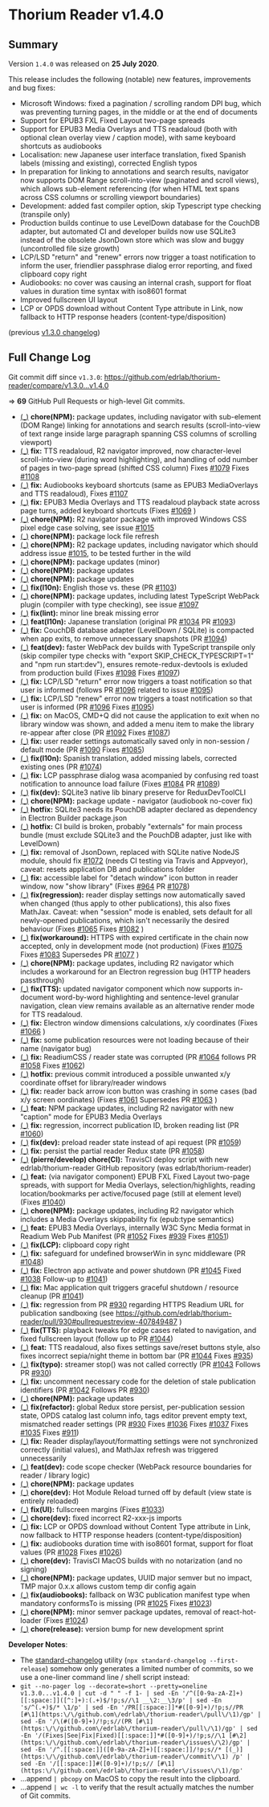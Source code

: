 # Thorium Reader v1.4.0

## Summary

Version `1.4.0` was released on **25 July 2020**.

This release includes the following (notable) new features, improvements and bug fixes:

* Microsoft Windows: fixed a pagination / scrolling random DPI bug, which was preventing turning pages, in the middle or at the end of documents
* Support for EPUB3 FXL Fixed Layout two-page spreads
* Support for EPUB3 Media Overlays and TTS readaloud (both with optional clean overlay view / caption mode), with same keyboard shortcuts as audiobooks
* Localisation: new Japanese user interface translation, fixed Spanish labels (missing and existing), corrected English typos
* In preparation for linking to annotations and search results, navigator now supports DOM Range scroll-into-view (paginated and scroll views), which allows sub-element referencing (for when HTML text spans across CSS columns or scrolling viewport boundaries)
* Development: added fast compiler option, skip Typescript type checking (transpile only)
* Production builds continue to use LevelDown database for the CouchDB adapter, but automated CI and developer builds now use SQLite3 instead of the obsolete JsonDown store which was slow and buggy (uncontrolled file size growth)
* LCP/LSD "return" and "renew" errors now trigger a toast notification to inform the user, friendlier passphrase dialog error reporting, and fixed clipboard copy right
* Audiobooks: no cover was causing an internal crash, support for float values in duration time syntax with iso8601 format
* Improved fullscreen UI layout
* LCP or OPDS download without Content Type attribute in Link, now fallback to HTTP response headers (content-type/disposition)

(previous [v1.3.0 changelog](./CHANGELOG-v1.3.0.md))

## Full Change Log

Git commit diff since `v1.3.0`:
https://github.com/edrlab/thorium-reader/compare/v1.3.0...v1.4.0

=> **69** GitHub Pull Requests or high-level Git commits.

* [(_)](https://github.com/edrlab/thorium-reader/commit/3e1ecb6b167828efcbf5f6fc20ca79fa585ea265) __chore(NPM):__ package updates, including navigator with sub-element (DOM Range) linking for annotations and search results (scroll-into-view of text range inside large paragraph spanning CSS columns of scrolling viewport)
* [(_)](https://github.com/edrlab/thorium-reader/commit/96a561edecc10eabcdecc4f3a21d023e9d9ccb4b) __fix:__ TTS readaloud, R2 navigator improved, now character-level scroll-into-view (during word highlighting), and handling of odd number of pages in two-page spread (shifted CSS column) Fixes [#1079](https://github.com/edrlab/thorium-reader/issues/1079) Fixes [#1108](https://github.com/edrlab/thorium-reader/issues/1108)
* [(_)](https://github.com/edrlab/thorium-reader/commit/6862e38ef74f6c651c5b5ee19efdde39c108b6f8) __fix:__ Audiobooks keyboard shortcuts (same as EPUB3 MediaOverlays and TTS readaloud), Fixes [#1107](https://github.com/edrlab/thorium-reader/issues/1107)
* [(_)](https://github.com/edrlab/thorium-reader/commit/4882c83330c800becf5e9950af6873b50e9236e2) __fix:__ EPUB3 Media Overlays and TTS readaloud playback state across page turns, added keyboard shortcuts (Fixes [#1069](https://github.com/edrlab/thorium-reader/issues/1069) )
* [(_)](https://github.com/edrlab/thorium-reader/commit/2772cb8ea06306b3a17aed273add756af9b78017) __chore(NPM):__ R2 navigator package with improved Windows CSS pixel edge case solving, see issue [#1015](https://github.com/edrlab/thorium-reader/issues/1015)
* [(_)](https://github.com/edrlab/thorium-reader/commit/81b0058abc90134cfa0d0ccccf10cdc8057b1ab3) __chore(NPM):__ package lock file refresh
* [(_)](https://github.com/edrlab/thorium-reader/commit/d701dc0d5b8790dfa34bae7d5ddccd538d45f5c1) __chore(NPM):__ R2 package updates, including navigator which should address issue [#1015](https://github.com/edrlab/thorium-reader/issues/1015), to be tested further in the wild
* [(_)](https://github.com/edrlab/thorium-reader/commit/145db9a72f61d3fb81a9281b60832d83e42b4a0c) __chore(NPM):__ package updates (minor)
* [(_)](https://github.com/edrlab/thorium-reader/commit/f66c63e093a42b143aa348bd9b7f2115ad59ee1f) __chore(NPM):__ package updates
* [(_)](https://github.com/edrlab/thorium-reader/commit/b547d3a7f7e6461b76901f35de1ae48e4e8ca6c2) __chore(NPM):__ package updates
* [(_)](https://github.com/edrlab/thorium-reader/commit/131c27ad47f26f815777658f6b4d5770bae0e768) __fix(l10n):__ English those vs. these (PR [#1103](https://github.com/edrlab/thorium-reader/pull/1103))
* [(_)](https://github.com/edrlab/thorium-reader/commit/fe730b6ff3c378d6a56f404e4669b87926f29958) __chore(NPM):__ package updates, including latest TypeScript WebPack plugin (compiler with type checking), see issue [#1097](https://github.com/edrlab/thorium-reader/issues/1097)
* [(_)](https://github.com/edrlab/thorium-reader/commit/b96b32996bff5a142629c8d8ae600969608cec26) __fix(lint):__ minor line break missing error
* [(_)](https://github.com/edrlab/thorium-reader/commit/c80f9b420d42899386344c7db3363b97a1f98f76) __feat(l10n):__ Japanese translation (original PR [#1034](https://github.com/edrlab/thorium-reader/pull/1034) PR [#1093](https://github.com/edrlab/thorium-reader/pull/1093))
* [(_)](https://github.com/edrlab/thorium-reader/commit/f8b16a0b5472affdad4cdb324913f0c549b9684f) __fix:__ CouchDB database adapter (LevelDown / SQLite) is compacted when app exits, to remove unnecessary snapshots (PR [#1094](https://github.com/edrlab/thorium-reader/pull/1094))
* [(_)](https://github.com/edrlab/thorium-reader/commit/6912519813212f2d2e8ef9c99070d7a8515fb881) __feat(dev):__ faster WebPack dev builds with TypeScript transpile only (skip compiler type checks with "export SKIP_CHECK_TYPESCRIPT=1" and "npm run start:dev"), ensures remote-redux-devtools is exluded from production build (Fixes [#1098](https://github.com/edrlab/thorium-reader/issues/1098) Fixes [#1097](https://github.com/edrlab/thorium-reader/issues/1097))
* [(_)](https://github.com/edrlab/thorium-reader/commit/a372e6a38e2dff65427934a97c960d8d00ea385d) __fix:__ LCP/LSD "return" error now triggers a toast notification so that user is informed (follows PR [#1096](https://github.com/edrlab/thorium-reader/pull/1096) related to issue [#1095](https://github.com/edrlab/thorium-reader/issues/1095))
* [(_)](https://github.com/edrlab/thorium-reader/commit/23d98ddaf76d4abc49690c1ffc0e0241d6f15994) __fix:__ LCP/LSD "renew" error now triggers a toast notification so that user is informed (PR [#1096](https://github.com/edrlab/thorium-reader/pull/1096) Fixes [#1095](https://github.com/edrlab/thorium-reader/issues/1095))
* [(_)](https://github.com/edrlab/thorium-reader/commit/5c7072e7d8a702b2f49d463ae50903ba6ef23e33) __fix:__ on MacOS, CMD+Q did not cause the application to exit when no library window was shown, and added a menu item to make the library re-appear after close (PR [#1092](https://github.com/edrlab/thorium-reader/pull/1092) Fixes [#1087](https://github.com/edrlab/thorium-reader/issues/1087))
* [(_)](https://github.com/edrlab/thorium-reader/commit/7f2d2b08de644e13a723ca2e58778ea66bca0a71) __fix:__ user reader settings automatically saved only in non-session / default mode (PR [#1090](https://github.com/edrlab/thorium-reader/pull/1090) Fixes [#1085](https://github.com/edrlab/thorium-reader/issues/1085))
* [(_)](https://github.com/edrlab/thorium-reader/commit/72d6bd12e560b7771da6e6f3ac509c060f8fa175) __fix(l10n):__ Spanish translation, added missing labels, corrected existing ones (PR [#1074](https://github.com/edrlab/thorium-reader/pull/1074))
* [(_)](https://github.com/edrlab/thorium-reader/commit/233283ed85d3f3f120cabee58e6200265d88a365) __fix:__ LCP passphrase dialog wasa acompanied by confusing red toast notification to announce load failure (Fixes [#1084](https://github.com/edrlab/thorium-reader/issues/1084) PR [#1089](https://github.com/edrlab/thorium-reader/pull/1089))
* [(_)](https://github.com/edrlab/thorium-reader/commit/82fc65f4657e5100c89554d765b9e53ce9825b98) __fix(dev):__ SQLite3 native lib binary preserve for ReduxDevToolCLI
* [(_)](https://github.com/edrlab/thorium-reader/commit/0c4539123fa12dac35a1357926ac631ef933710f) __chore(NPM):__ package update - navigator (audiobook no-cover fix)
* [(_)](https://github.com/edrlab/thorium-reader/commit/07269237817ac7eed8be374fc506697add81ff33) __hotfix:__ SQLite3 needs its PouchDB adapter declared as dependency in Electron Builder package.json
* [(_)](https://github.com/edrlab/thorium-reader/commit/6d95e92b374942b4137b2ac980b4f94a4c4f7872) __hotfix:__ CI build is broken, probably "externals" for main process bundle (must exclude SQLite3 and the PouchDB adapter, just like with LevelDown)
* [(_)](https://github.com/edrlab/thorium-reader/commit/fe37032b03d3cb11d232f220fe3279d616dacbfa) __fix:__ removal of JsonDown, replaced with SQLite native NodeJS module, should fix [#1072](https://github.com/edrlab/thorium-reader/issues/1072) (needs CI testing via Travis and Appveyor), caveat: resets application DB and publications folder
* [(_)](https://github.com/edrlab/thorium-reader/commit/e665456558bb7163ab840bd4d8861a8f53f4d775) __fix:__ accessible label for "detach window" icon button in reader window, now "show library" (Fixes [#964](https://github.com/edrlab/thorium-reader/issues/964) PR [#1078](https://github.com/edrlab/thorium-reader/pull/1078))
* [(_)](https://github.com/edrlab/thorium-reader/commit/755fdcea049b3a62f932bd19dbdb676b4fd96ba3) __fix(regression):__ reader display settings now automatically saved when changed (thus apply to other publications), this also fixes MathJax. Caveat: when "session" mode is enabled, sets default for all newly-opened publications, which isn't necessarily the desired behaviour (Fixes [#1065](https://github.com/edrlab/thorium-reader/issues/1065) Fixes [#1082](https://github.com/edrlab/thorium-reader/issues/1082) )
* [(_)](https://github.com/edrlab/thorium-reader/commit/4a1abf87bb23c3f73f551778dd8b94f5b2341fdb) __fix(workaround):__ HTTPS with expired certificate in the chain now accepted, only in development mode (not production) (Fixes [#1075](https://github.com/edrlab/thorium-reader/issues/1075) Fixes [#1083](https://github.com/edrlab/thorium-reader/issues/1083) Supersedes PR [#1077](https://github.com/edrlab/thorium-reader/pull/1077) )
* [(_)](https://github.com/edrlab/thorium-reader/commit/39c31d6767e88b0d30edfd12311e29090d931f93) __chore(NPM):__ package updates, including R2 navigator which includes a workaround for an Electron regression bug (HTTP headers passthrough)
* [(_)](https://github.com/edrlab/thorium-reader/commit/10bd3b95c984b087e6c50b06e919d715cadec031) __fix(TTS):__ updated navigator component which now supports in-document word-by-word highlighting and sentence-level granular navigation, clean view remains available as an alternative render mode for TTS readaloud.
* [(_)](https://github.com/edrlab/thorium-reader/commit/694b9c63f22db039a1af055b637ea75d2b76ad99) __fix:__ Electron window dimensions calculations, x/y coordinates (Fixes [#1066](https://github.com/edrlab/thorium-reader/issues/1066) )
* [(_)](https://github.com/edrlab/thorium-reader/commit/a4816b1857214a253eed9479fef90de8dd15cf6c) __fix:__ some publication resources were not loading because of their name (navigator bug)
* [(_)](https://github.com/edrlab/thorium-reader/commit/dfbd5ef9241774611481a1ee09239020868e7dc8) __fix:__ ReadiumCSS / reader state was corrupted (PR [#1064](https://github.com/edrlab/thorium-reader/pull/1064) follows PR [#1058](https://github.com/edrlab/thorium-reader/pull/1058) Fixes [#1062](https://github.com/edrlab/thorium-reader/issues/1062))
* [(_)](https://github.com/edrlab/thorium-reader/commit/7ebc3a8e97b2d11137225d866ee359d3749538e9) __hotfix:__ previous commit introduced a possible unwanted x/y coordinate offset for library/reader windows
* [(_)](https://github.com/edrlab/thorium-reader/commit/c1d32cb74e56d413cc5edda430e6c96ab3d12496) __fix:__ reader back arrow icon button was crashing in some cases (bad x/y screen oordinates) (Fixes [#1061](https://github.com/edrlab/thorium-reader/issues/1061) Supersedes PR [#1063](https://github.com/edrlab/thorium-reader/pull/1063) )
* [(_)](https://github.com/edrlab/thorium-reader/commit/3ae023d80d466e51eba37f3489798c38c969466c) __feat:__ NPM package updates, including R2 navigator with new "caption" mode for EPUB3 Media Overlays
* [(_)](https://github.com/edrlab/thorium-reader/commit/4188e75fabd2fbe967af483316bc930ce9b82044) __fix:__ regression, incorrect publication ID, broken reading list (PR [#1060](https://github.com/edrlab/thorium-reader/pull/1060))
* [(_)](https://github.com/edrlab/thorium-reader/commit/a749224ec247575f9f8c7e8f4249f0197d6ef474) __fix(dev):__ preload reader state instead of api request (PR [#1059](https://github.com/edrlab/thorium-reader/pull/1059))
* [(_)](https://github.com/edrlab/thorium-reader/commit/2a832436006a237487308960be96275d01a3651a) __fix:__ persist the partial reader Redux state (PR [#1058](https://github.com/edrlab/thorium-reader/pull/1058))
* [(_)](https://github.com/edrlab/thorium-reader/commit/1217c78a4c3573a1a810d43b9e59644d00f8d00f) __(pierre/develop) chore(CI):__ TravisCI deploy script with new edrlab/thorium-reader GitHub repository (was edrlab/thorium-reader)
* [(_)](https://github.com/edrlab/thorium-reader/commit/579c74389fa6fa011bc1c36e570d9b794a8d69d4) __feat:__ (via navigator component) EPUB FXL Fixed Layout two-page spreads, with support for Media Overlays, selection/highlights, reading location/bookmarks per active/focused page (still at element level) (Fixes [#1040](https://github.com/edrlab/thorium-reader/issues/1040))
* [(_)](https://github.com/edrlab/thorium-reader/commit/9288617a0be3cfde609404cc66eccf2af484a0c2) __chore(NPM):__ package updates, including R2 navigator which includes a Media Overlays skippability fix (epub:type semantics)
* [(_)](https://github.com/edrlab/thorium-reader/commit/3b8ebdf82536d4888288c2827b94c2853763fdb0) __feat:__ EPUB3 Media Overlays, internally W3C Sync Media format in Readium Web Pub Manifest (PR [#1052](https://github.com/edrlab/thorium-reader/pull/1052) Fixes [#939](https://github.com/edrlab/thorium-reader/issues/939) Fixes [#1051](https://github.com/edrlab/thorium-reader/issues/1051))
* [(_)](https://github.com/edrlab/thorium-reader/commit/44822a248ded82698da63878e8c52f42e109d45e) __fix(LCP):__ clipboard copy right
* [(_)](https://github.com/edrlab/thorium-reader/commit/42fa335948251475361d0f27150de60c222e8880) __fix:__ safeguard for undefined browserWin in sync middleware (PR [#1048](https://github.com/edrlab/thorium-reader/pull/1048))
* [(_)](https://github.com/edrlab/thorium-reader/commit/e7bd5e074ad8e28872796d528b32cdd634697370) __fix:__ Electron app activate and power shutdown (PR [#1045](https://github.com/edrlab/thorium-reader/pull/1045) Fixed [#1038](https://github.com/edrlab/thorium-reader/issues/1038) Follow-up to [#1041](https://github.com/edrlab/thorium-reader/issues/1041))
* [(_)](https://github.com/edrlab/thorium-reader/commit/8de22fd97051754829df2922eddfa7e32b25343d) __fix:__ Mac application quit triggers graceful shutdown / resource cleanup (PR [#1041](https://github.com/edrlab/thorium-reader/pull/1041))
* [(_)](https://github.com/edrlab/thorium-reader/commit/4e2fe146699bc88e39619d8cc35108f778b54dcd) __fix:__ regression from PR [#930](https://github.com/edrlab/thorium-reader/pull/930) regarding HTTPS Readium URL for publication sandboxing (see https://github.com/edrlab/thorium-reader/pull/930#pullrequestreview-407849487 )
* [(_)](https://github.com/edrlab/thorium-reader/commit/49fa1e0bf7ebaacdb63bf9d7a94ec609f9a6a3ea) __fix(TTS):__ playback tweaks for edge cases related to navigation, and fixed fullscreen layout (follow up to PR [#1044](https://github.com/edrlab/thorium-reader/pull/1044))
* [(_)](https://github.com/edrlab/thorium-reader/commit/31e3f6c8738607e11d85045fec86602900551e34) __feat:__ TTS readaloud, also fixes settings save/reset buttons style, also fixes incorrect sepia/night theme in bottom bar (PR [#1044](https://github.com/edrlab/thorium-reader/pull/1044) Fixes [#935](https://github.com/edrlab/thorium-reader/issues/935))
* [(_)](https://github.com/edrlab/thorium-reader/commit/539023da06df11ce494261ca1765d3d6c34201fa) __fix(typo):__ streamer stop() was not called correctly (PR [#1043](https://github.com/edrlab/thorium-reader/pull/1043) Follows PR [#930](https://github.com/edrlab/thorium-reader/pull/930))
* [(_)](https://github.com/edrlab/thorium-reader/commit/9fd7615460c44cd82ef75ba0c2e5a0d0b82a0687) __fix:__ uncomment necessary code for the deletion of stale publication identifiers (PR [#1042](https://github.com/edrlab/thorium-reader/pull/1042) Follows PR [#930](https://github.com/edrlab/thorium-reader/pull/930))
* [(_)](https://github.com/edrlab/thorium-reader/commit/e73c42dad18438a63b424b1e400a512e50cb7d91) __chore(NPM):__ package updates
* [(_)](https://github.com/edrlab/thorium-reader/commit/321c18b97bdee43f3619de085d2a733f5ad6ccc2) __fix(refactor):__ global Redux store persist, per-publication session state, OPDS catalog last column info, tags editor prevent empty text, mismatched reader settings (PR [#930](https://github.com/edrlab/thorium-reader/pull/930) Fixes [#1036](https://github.com/edrlab/thorium-reader/issues/1036) Fixes [#1037](https://github.com/edrlab/thorium-reader/issues/1037) Fixes [#1035](https://github.com/edrlab/thorium-reader/issues/1035) Fixes [#911](https://github.com/edrlab/thorium-reader/issues/911))
* [(_)](https://github.com/edrlab/thorium-reader/commit/3a235fe2966645d7f2328a7f7cffcfa19adbf0ce) __fix:__ Reader display/layout/formatting settings were not synchronized correctly (initial values), and MathJax refresh was triggered unnecessarily
* [(_)](https://github.com/edrlab/thorium-reader/commit/8d194a7d651367b8b9f2931b1381e5b0e14a8697) __feat(dev):__ code scope checker (WebPack resource boundaries for reader / library logic)
* [(_)](https://github.com/edrlab/thorium-reader/commit/223dec9739a5e5ac0b4c26af92848d73bf927b6e) __chore(NPM):__ package updates
* [(_)](https://github.com/edrlab/thorium-reader/commit/8865e6aa77ea57afa00f842bc7938e034fd8e092) __chore(dev):__ Hot Module Reload turned off by default (view state is entirely reloaded)
* [(_)](https://github.com/edrlab/thorium-reader/commit/2c10dd01cabb0e0a7d591d758d1e3e5537e1341d) __fix(UI):__ fullscreen margins (Fixes [#1033](https://github.com/edrlab/thorium-reader/issues/1033))
* [(_)](https://github.com/edrlab/thorium-reader/commit/b6cfbe782f70dac2bbdff3ff6e55b282c05fe412) __chore(dev):__ fixed incorrect R2-xxx-js imports
* [(_)](https://github.com/edrlab/thorium-reader/commit/5a7eb087f36b219be3fea7e41319178fb179ebb5) __fix:__ LCP or OPDS download without Content Type attribute in Link, now fallback to HTTP response headers (content-type/disposition)
* [(_)](https://github.com/edrlab/thorium-reader/commit/85307c10df61f2fd92b6041e01b9720b7f23c21c) __fix:__ audiobooks duration time with iso8601 format, support for float values (PR [#1028](https://github.com/edrlab/thorium-reader/pull/1028) Fixes [#1026](https://github.com/edrlab/thorium-reader/issues/1026))
* [(_)](https://github.com/edrlab/thorium-reader/commit/7531d36d521c79e8e2e0f6196223e379ce8d8836) __chore(dev):__ TravisCI MacOS builds with no notarization (and no signing)
* [(_)](https://github.com/edrlab/thorium-reader/commit/5f6d68eb315feadf8a9cf48e3960a97a4b40f988) __chore(NPM):__ package updates, UUID major semver but no impact, TMP major 0.x.x allows custom temp dir config again
* [(_)](https://github.com/edrlab/thorium-reader/commit/e77c45553b4d0d99730bedbd0ce76e6bbfa283dd) __fix(audiobooks):__ fallback on W3C publication manifest type when mandatory conformsTo is missing (PR [#1025](https://github.com/edrlab/thorium-reader/pull/1025) Fixes [#1023](https://github.com/edrlab/thorium-reader/issues/1023))
* [(_)](https://github.com/edrlab/thorium-reader/commit/802a89949ee035f71bcd7d75c7e60ba50cc1f8db) __chore(NPM):__ minor semver package updates, removal of react-hot-loader (Fixes [#1024](https://github.com/edrlab/thorium-reader/issues/1024))
* [(_)](https://github.com/edrlab/thorium-reader/commit/d127b5747e3e83ba140792ea4a2c7f4c694c5a57) __chore(release):__ version bump for new development sprint

__Developer Notes__:

* The [standard-changelog](https://github.com/conventional-changelog/conventional-changelog/tree/master/packages/standard-changelog) utility (`npx standard-changelog --first-release`) somehow only generates a limited number of commits, so we use a one-liner command line / shell script instead:
* `git --no-pager log --decorate=short --pretty=oneline v1.3.0...v1.4.0 | cut -d " " -f 1- | sed -En '/^([0-9a-zA-Z]+)[[:space:]]([^:]+):(.+)$/!p;s//\1 __\2:__\3/p' | sed -En 's/^(.+)$/* \1/p' | sed -En '/PR[[:space:]]*#([0-9]+)/!p;s//PR [#\1](https:\/\/github.com\/edrlab\/thorium-reader\/pull\/\1)/gp' | sed -En '/\(#([0-9]+)/!p;s//(PR [#\1](https:\/\/github.com\/edrlab\/thorium-reader\/pull\/\1)/gp' | sed -En '/(Fixes|See|Fix|Fixed)[[:space:]]*#([0-9]+)/!p;s//\1 [#\2](https:\/\/github.com\/edrlab\/thorium-reader\/issues\/\2)/gp' | sed -En '/^.[[:space:]]([0-9a-zA-Z]+)[[:space:]]/!p;s//* [(_)](https:\/\/github.com\/edrlab\/thorium-reader\/commit\/\1) /p' | sed -En '/[[:space:]]#([0-9]+)/!p;s// [#\1](https:\/\/github.com\/edrlab\/thorium-reader\/issues\/\1)/gp'`
* ...append `| pbcopy` on MacOS to copy the result into the clipboard.
* ...append `| wc -l` to verify that the result actually matches the number of Git commits.
